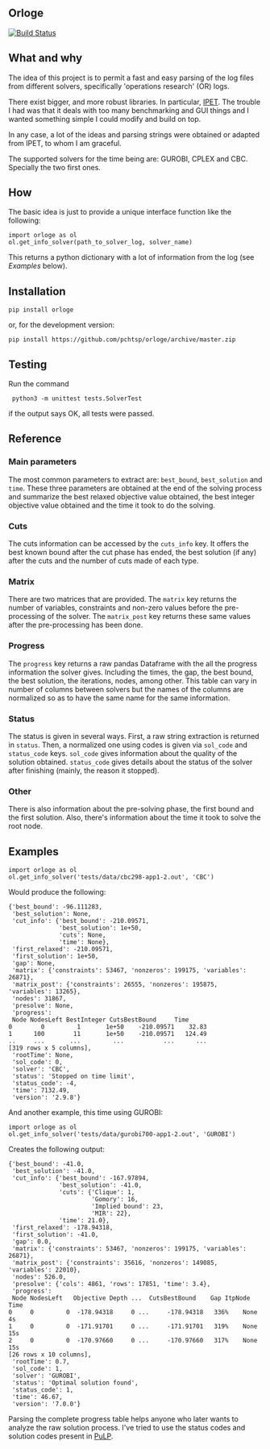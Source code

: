 ## Orloge
[![Build Status](https://travis-ci.org/pchtsp/orloge.svg?branch=master)](https://travis-ci.org/pchtsp/orloge)


## What and why

The idea of this project is to permit a fast and easy parsing of the log files from different solvers, specifically 'operations research' (OR) logs.

There exist bigger, and more robust libraries. In particular, [IPET](https://github.com/GregorCH/ipet/). The trouble I had was that it deals with too many benchmarking and GUI things and I wanted something simple I could modify and build on top.

In any case, a lot of the ideas and parsing strings were obtained or adapted from IPET, to whom I am graceful.

The supported solvers for the time being are: GUROBI, CPLEX and CBC. Specially the two first ones.

## How

The basic idea is just to provide a unique interface function like the following:

    import orloge as ol
    ol.get_info_solver(path_to_solver_log, solver_name)

This returns a python dictionary with a lot of information from the log (see *Examples* below).

## Installation

    pip install orloge

or, for the development version:

    pip install https://github.com/pchtsp/orloge/archive/master.zip

## Testing

Run the command 
    
     python3 -m unittest tests.SolverTest

 if the output says OK, all tests were passed.

## Reference

### Main parameters

The most common parameters to extract are: `best_bound`, `best_solution` and `time`. These three parameters are obtained at the end of the solving process and summarize the best relaxed objective value obtained, the best integer objective value obtained and the time it took to do the solving.

### Cuts

The cuts information can be accessed by the `cuts_info` key. It offers the best known bound after the cut phase has ended, the best solution (if any) after the cuts and the number of cuts made of each type.

### Matrix

There are two matrices that are provided. The `matrix` key returns the number of variables, constraints and non-zero values before the pre-processing of the solver. The `matrix_post` key returns these same values after the pre-processing has been done.

### Progress

The `progress` key returns a raw pandas Dataframe with the all the progress information the solver gives. Including the times, the gap, the best bound, the best solution, the iterations, nodes, among other. This table can vary in number of columns between solvers but the names of the columns are normalized so as to have the same name for the same information.

### Status

The status is given in several ways. First, a raw string extraction is returned in `status`. Then, a normalized one using codes is given via `sol_code` and `status_code` keys. `sol_code` gives information about the quality of the solution obtained. `status_code` gives details about the status of the solver after finishing (mainly, the reason it stopped).

### Other

There is also information about the pre-solving phase, the first bound and the first solution. Also, there's information about the time it took to solve the root node.

## Examples

    import orloge as ol
    ol.get_info_solver('tests/data/cbc298-app1-2.out', 'CBC')

Would produce the following:

    {'best_bound': -96.111283,
     'best_solution': None,
     'cut_info': {'best_bound': -210.09571,
                  'best_solution': 1e+50,
                  'cuts': None,
                  'time': None},
     'first_relaxed': -210.09571,
     'first_solution': 1e+50,
     'gap': None,
     'matrix': {'constraints': 53467, 'nonzeros': 199175, 'variables': 26871},
     'matrix_post': {'constraints': 26555, 'nonzeros': 195875, 'variables': 13265},
     'nodes': 31867,
     'presolve': None,
     'progress':       
     Node NodesLeft BestInteger CutsBestBound     Time
    0        0         1       1e+50    -210.09571    32.83
    1      100        11       1e+50    -210.09571   124.49
    ..     ...       ...         ...           ...      ...
    [319 rows x 5 columns],
     'rootTime': None,
     'sol_code': 0,
     'solver': 'CBC',
     'status': 'Stopped on time limit',
     'status_code': -4,
     'time': 7132.49,
     'version': '2.9.8'}

And another example, this time using GUROBI:

    import orloge as ol
    ol.get_info_solver('tests/data/gurobi700-app1-2.out', 'GUROBI')

Creates the following output:

    {'best_bound': -41.0,
     'best_solution': -41.0,
     'cut_info': {'best_bound': -167.97894,
                  'best_solution': -41.0,
                  'cuts': {'Clique': 1,
                           'Gomory': 16,
                           'Implied bound': 23,
                           'MIR': 22},
                  'time': 21.0},
     'first_relaxed': -178.94318,
     'first_solution': -41.0,
     'gap': 0.0,
     'matrix': {'constraints': 53467, 'nonzeros': 199175, 'variables': 26871},
     'matrix_post': {'constraints': 35616, 'nonzeros': 149085, 'variables': 22010},
     'nodes': 526.0,
     'presolve': {'cols': 4861, 'rows': 17851, 'time': 3.4},
     'progress':    
     Node NodesLeft   Objective Depth ...  CutsBestBound    Gap ItpNode Time
    0     0         0  -178.94318     0 ...     -178.94318   336%    None   4s
    1     0         0  -171.91701     0 ...     -171.91701   319%    None  15s
    2     0         0  -170.97660     0 ...     -170.97660   317%    None  15s
    [26 rows x 10 columns],
     'rootTime': 0.7,
     'sol_code': 1,
     'solver': 'GUROBI',
     'status': 'Optimal solution found',
     'status_code': 1,
     'time': 46.67,
     'version': '7.0.0'}

Parsing the complete progress table helps anyone who later wants to analyze the raw solution process. I've tried to use the status codes and solution codes present in [PuLP](https://github.com/coin-or/pulp).
